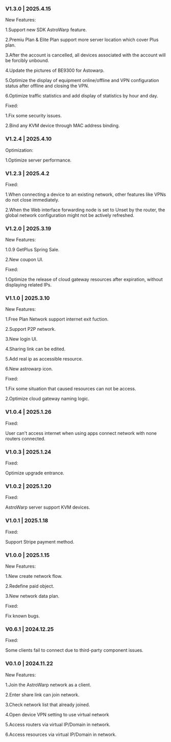 ### V1.3.0 |  2025.4.15

New Features:

1.Support new SDK AstroWarp feature.

2.Premiu Plan & Elite Plan support more server location which cover Plus plan.

3.After the account is cancelled, all devices associated with the account will be forcibly unbound.

4.Update the pictures of BE9300 for Astowarp.

5.Optimize the display of equipment online/offline and VPN configuration status after offline and closing the VPN.

6.Optimize traffic statistics and add display of statistics by hour and day.

Fixed:

1.Fix some security issues.

2.Bind any KVM device through MAC address binding.


### V1.2.4 |  2025.4.10

Optimization:

1.Optimize server performance.


### V1.2.3 |  2025.4.2

Fixed:

1.When connecting a device to an existing network, other features like VPNs do not close immediately.

2.When the Web interface forwarding node is set to Unset by the router, the global network configuration might not be actively refreshed.


### V1.2.0 |  2025.3.19

New Features:

1.0.9 GetPlus Spring Sale.

2.New coupon UI.

Fixed:

1.Optimize the release of cloud gateway resources after expiration, without displaying related IPs.


### V1.1.0 |  2025.3.10

New Features:

1.Free Plan Network support internet exit fuction.

2.Support P2P network.

3.New login UI.

4.Sharing link can be edited.

5.Add real ip as accessible resource.

6.New astrowarp icon.

Fixed:

1.Fix some situation that caused resources can not be access.

2.Optimize cloud gateway naming logic.

### V1.0.4 | 2025.1.26

Fixed:

User can't access internet when using apps connect network with none routers connected.

### V1.0.3 | 2025.1.24

Fixed:

Optimize upgrade entrance.

### V1.0.2 | 2025.1.20

Fixed:

AstroWarp server support KVM devices.

### V1.0.1 | 2025.1.18

Fixed:

Support Stripe payment method.

### V1.0.0 |  2025.1.15

New Features:

1.New create network flow.

2.Redefine paid object.

3.New network data plan.

Fixed:

Fix known bugs.
    
### V0.6.1 | 2024.12.25

Fixed:

Some clients fail to connect due to third-party component issues.
   
### V0.1.0 | 2024.11.22

New Features:

1.Join the AstroWarp network as a client.

2.Enter share link can join network.

3.Check network list that already joined.

4.Open device VPN setting to use virtual network

5.Access routers via virtual IP/Domain in network.

6.Access resources via virtual IP/Domain in network.
